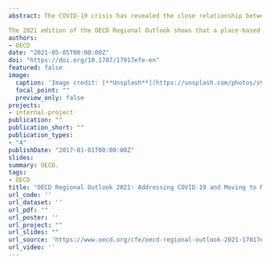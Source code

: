 ```yaml
---
abstract: The COVID-19 crisis has revealed the close relationship between environmental risks and those to the foundations of human well-being – and the cascading effects on the economy and society. It has also highlighted the importance of anticipation and early action. These are also key to integrating climate policy into regional development, albeit on a larger scale. As with COVID-19, the climate challenge is global, but the response needs to build on regional and local actors, natural environments, geographies and infrastructures.

The 2021 edition of the OECD Regional Outlook shows that a place-based approach is vital for resilience in the face of both these challenges. It analyses the different territorial impacts of COVID-19 on health and economy, as well as policy responses. The report explores the different territorial implications of moving to net-zero greenhouse gas emissions by 2050 whilst adapting to inevitable climate change, and provides fresh analysis of regional data. It provides insights for integrating the climate challenge into multi-level governance, urban and rural development so as to leave no region behind. It highlights the opportunity we have to draw lessons from COVID-19 for a place-based response to the climate challenge.
authors:
- OECD
date: "2021-05-05T00:00:00Z"
doi: "https://doi.org/10.1787/17017efe-en"
featured: false
image:
  caption: 'Image credit: [**Unsplash**](https://unsplash.com/photos/s9CC2SKySJM)'
  focal_point: ""
  preview_only: false
projects:
- internal-project
publication: ""
publication_short: ""
publication_types:
- "4"
publishDate: "2017-01-01T00:00:00Z"
slides: 
summary: OECD.
tags:
- OECD
title: "OECD Regional Outlook 2021: Addressing COVID-19 and Moving to Net Zero Greenhouse Gas Emissions"
url_code: ''
url_dataset: ''
url_pdf: ""
url_poster: ''
url_project: ""
url_slides: ""
url_source: 'https://www.oecd.org/cfe/oecd-regional-outlook-2021-17017efe-en.htm'
url_video: ''
---
```

